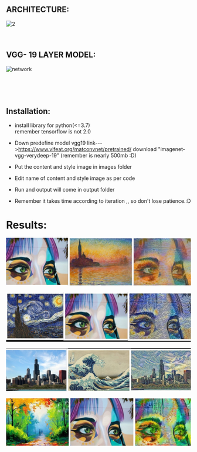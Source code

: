 ## ARCHITECTURE:

![2](https://user-images.githubusercontent.com/54881553/117569297-ae66c400-b0e2-11eb-91b9-5228722c3a08.jpeg)
<br>
<br>
<br>
## VGG- 19 LAYER MODEL:
![network](https://user-images.githubusercontent.com/54881553/117569322-ccccbf80-b0e2-11eb-9070-76e206dcfc81.png)

<br>
<br>
<br>

## Installation:
* install library for python(<=3.7)  
  remember tensorflow is not 2.0

* Down predefine model vgg19  link--->https://www.vlfeat.org/matconvnet/pretrained/
  download  "imagenet-vgg-verydeep-19"   (remember is nearly 500mb :D)

* Put the content and style image in images folder

* Edit name of content and style image as per code

* Run and output will come in output folder

* Remember it takes time according to iteration ,, so don't lose patience.:D




# Results:









![](https://github.com/manvirag982/ML/blob/main/NST/Niceone.jpg)


![](https://github.com/manvirag982/ML/blob/main/NST/11.jpg)




![](https://github.com/manvirag982/ML/blob/main/NST/fdsf.jpg)



![](https://github.com/manvirag982/ML/blob/main/NST/new.jpg)
